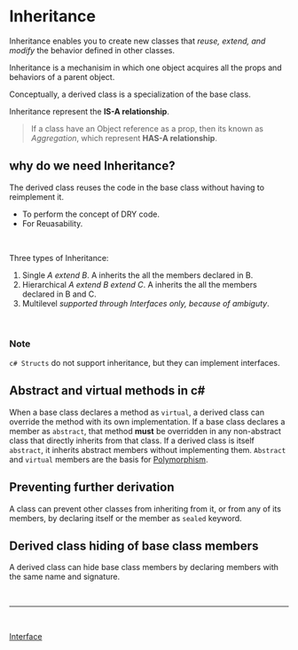 # Inheritance

Inheritance enables you to create new classes that *reuse, extend, and modify* the behavior defined in other classes.

Inheritance is a mechanisim in which one object acquires all the props and behaviors of a parent object.

Conceptually, a derived class is a specialization of the base class.

Inheritance represent the **IS-A relationship**.

> If a class have an Object reference as a prop, then its known as *Aggregation*, which represent **HAS-A relationship**.

## why do we need Inheritance?
The derived class reuses the code in the base class without having to reimplement it. 
- To perform the concept of DRY code.
- For Reuasability.

<br>

Three types of Inheritance:
1. Single *A extend B*. A inherits the all the members declared in B.
2. Hierarchical *A extend B extend C*. A inherits the all the members declared in B and C.
3. Multilevel *supported through Interfaces only, because of ambiguty*.

<br>

### Note
```c# Structs``` do not support inheritance, but they can implement interfaces.

## Abstract and virtual methods in c#

When a base class declares a method as ```virtual```, a derived class can override the method with its own implementation. If a base class declares a member as ```abstract```, that method **must** be overridden in any non-abstract class that directly inherits from that class. If a derived class is itself ```abstract```, it inherits abstract members without implementing them. ```Abstract``` and ```virtual``` members are the basis for [Polymorphism](week3/Polymorphism.md).

## Preventing further derivation
A class can prevent other classes from inheriting from it, or from any of its members, by declaring itself or the member as ```sealed``` keyword.

## Derived class hiding of base class members
A derived class can hide base class members by declaring members with the same name and signature. 

<br>

---

<br>

[Interface](week3/Interface.md)